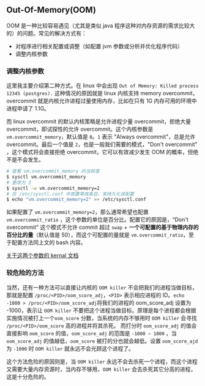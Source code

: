 
## Out-Of-Memory(OOM)

OOM 是一种比较容易遇见（尤其是类似 java 程序这种对内存资源的需求比较大的）的问题。常见的解决方式有：
- 对程序进行相关配置或调整（如配置 jvm 参数或分析并优化程序代码）
- 调整内核参数

### 调整内核参数

这里我主要介绍第二种方式。在 linux 中会出现 `Out of Memory: Killed process 12345 (postgres).` 这种情况的原因就是 linux 内核支持 memory overcommit，overcommit 就是内核允许进程过量使用内存，比如在只有 1G 内存可用的环境中进程申请了 1.1G。

而 linux overcommit 的默认内核策略是允许进程少量 overcommit，拒绝大量 overcommit，即试探性的允许 overcommit。这个内核参数是 `vm.overcommit_memory`，默认值是 `0`。`1` 表示 "Always overcommit"，总是允许 overcommit。最后一个值是 `2`，也是一般我们需要的模式，"Don't overcommit" ，这个模式将会直接拒绝 overcommit，它可以有效减少发生 OOM 的概率，但绝不是不会发生。

```bash
# 查看 vm.overcommit_memory 的当前值
$ sysctl vm.overcommit_memory
# 更改为 2
$ sysctl -w vm.overcommit_memory=2
# 在 /etc/sysctl.conf 中放置等效条目，来持久化该配置
$ echo "vm.overcommit_memory=2" >> /etc/sysctl.conf
```
如果配置了 `vm.overcommit_memory=2`，那么通常希望也配置 `vm.overcommit_ratio` ，这个参数的单位是百分比。配置它的原因是，“Don't overcommit” 这个模式不允许 commit 超过 `swap` + **一个可配置的基于物理内存的百分比的量**（默认值是 50），而这个可配置的量就是 `vm.overcommit_ratio`，至于配置方法同上文的 bash 内容。

[关于这两个参数的 kernal 文档](https://www.kernel.org/doc/Documentation/vm/overcommit-accounting)

### 较危险的方法

当然，还有一种方法可以直接让内核的 `OOM killer` 不会把我们的进程当做目标，那就是配置 `/proc/<PID>/oom_score_adj`，`<PID>` 表示相应进程的 ID。`echo -1000 > /proc/<PID>/oom_score_adj`将我们的进程的 oom_score_adj 设置为 -1000，表示让 `OOM killer` 不要把这个进程当做目标。原理是每个进程都会根据实施情况被打上一个`oom_score` 分数，当系统的内存不够用时 `OOM killer` 会寻找 `/proc/<PID>/oom_score` 高的进程并将其杀死。 而打分时 `oom_score_adj` 的值会直接影响 `oom_score` 的值，`oom_score_adj` 的范围是 `-1000 ~ 1000` ，当 `oom_score_adj` 的值越低，`oom_score` 被打的分也就会越低。设置 `oom_score_ajd` 为 `-1000` 时 `OOM killer` 就永远不会光顾这个进程了。

这个方法危险的原因则是，当 `OOM killer` 永远不会去杀死一个进程，而这个进程又需要大量内存资源时，当内存不够用，`OOM killer` 会去杀死其它分高的进程，这是十分危险的。 
